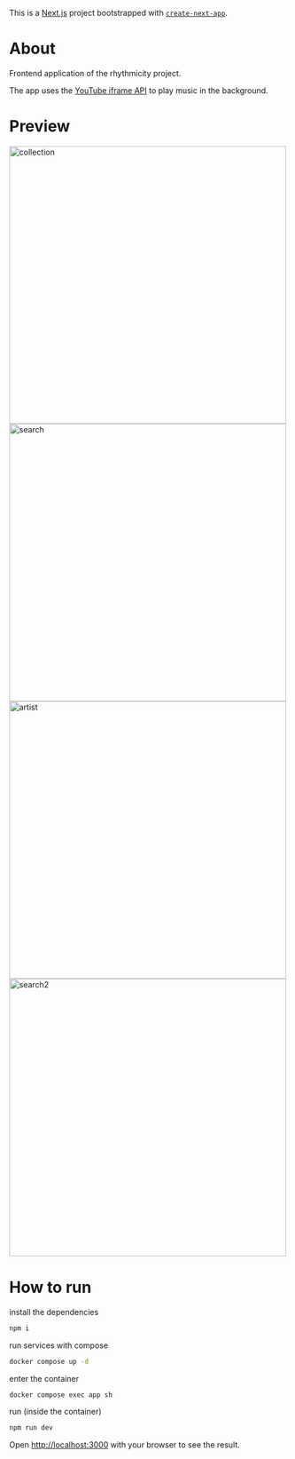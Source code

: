This is a [Next.js](https://nextjs.org/) project bootstrapped with [`create-next-app`](https://github.com/vercel/next.js/tree/canary/packages/create-next-app).

# About

Frontend application of the rhythmicity project.

The app uses the [YouTube iframe API](https://developers.google.com/youtube/iframe_api_reference) to play music in the background.

# Preview

<img src="https://github.com/user-attachments/assets/07ee2961-7332-42cd-a6a1-1f88b95003c5" width="500" alt="collection" />
<img src="https://github.com/user-attachments/assets/fe452268-48d3-4b45-9318-fe72976b2f38" width="500" alt="search" />
<img src="https://github.com/user-attachments/assets/44b4fe91-6efd-4f52-8a75-164e986c6e28" width="500" alt="artist" />
<img src="https://github.com/user-attachments/assets/be24e3e6-a791-4b45-9075-e198a4d57fca" width="500" alt="search2" />

# How to run

install the dependencies

```bash
npm i
```

run services with compose

```bash
docker compose up -d
```

enter the container

```bash
docker compose exec app sh
```

run (inside the container)

```bash
npm run dev
```

Open [http://localhost:3000](http://localhost:3000) with your browser to see the result.
